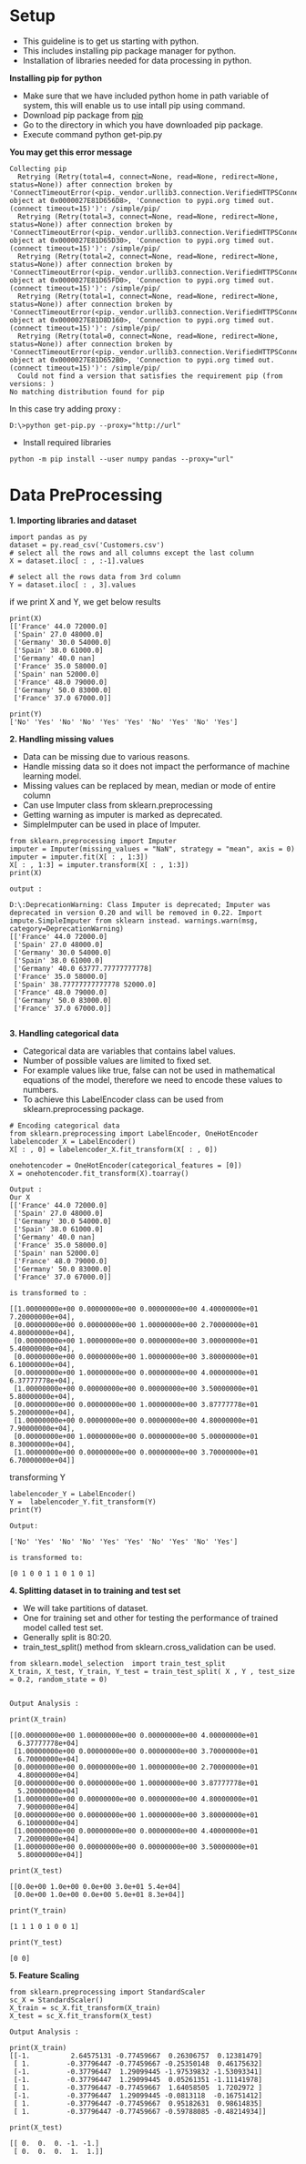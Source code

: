 # Setup

- This guideline is to get us starting with python.
- This includes installing pip package manager for python.
- Installation of libraries needed for data processing in python.

**Installing pip for python**

- Make sure that we have included python home in path variable of system, this will enable us to use intall pip using command.
- Download pip package from [pip](https://pip.pypa.io/en/stable/installing/)
- Go to the directory in which you have downloaded pip package.
- Execute command python get-pip.py

**You may get this error message**

```
Collecting pip
  Retrying (Retry(total=4, connect=None, read=None, redirect=None, status=None)) after connection broken by 'ConnectTimeoutError(<pip._vendor.urllib3.connection.VerifiedHTTPSConnection object at 0x0000027E81D656D8>, 'Connection to pypi.org timed out. (connect timeout=15)')': /simple/pip/
  Retrying (Retry(total=3, connect=None, read=None, redirect=None, status=None)) after connection broken by 'ConnectTimeoutError(<pip._vendor.urllib3.connection.VerifiedHTTPSConnection object at 0x0000027E81D65D30>, 'Connection to pypi.org timed out. (connect timeout=15)')': /simple/pip/
  Retrying (Retry(total=2, connect=None, read=None, redirect=None, status=None)) after connection broken by 'ConnectTimeoutError(<pip._vendor.urllib3.connection.VerifiedHTTPSConnection object at 0x0000027E81D65FD0>, 'Connection to pypi.org timed out. (connect timeout=15)')': /simple/pip/
  Retrying (Retry(total=1, connect=None, read=None, redirect=None, status=None)) after connection broken by 'ConnectTimeoutError(<pip._vendor.urllib3.connection.VerifiedHTTPSConnection object at 0x0000027E81D8D160>, 'Connection to pypi.org timed out. (connect timeout=15)')': /simple/pip/
  Retrying (Retry(total=0, connect=None, read=None, redirect=None, status=None)) after connection broken by 'ConnectTimeoutError(<pip._vendor.urllib3.connection.VerifiedHTTPSConnection object at 0x0000027E81D652B0>, 'Connection to pypi.org timed out. (connect timeout=15)')': /simple/pip/
  Could not find a version that satisfies the requirement pip (from versions: )
No matching distribution found for pip

```

In this case try adding proxy : 

````
D:\>python get-pip.py --proxy="http://url"
````

- Install required libraries

````
python -m pip install --user numpy pandas --proxy="url"
````
# Data PreProcessing

**1. Importing libraries and dataset**

````
import pandas as py
dataset = py.read_csv('Customers.csv')
# select all the rows and all columns except the last column
X = dataset.iloc[ : , :-1].values

# select all the rows data from 3rd column
Y = dataset.iloc[ : , 3].values

````
if we print X and Y, we get below results

````
print(X)
[['France' 44.0 72000.0]
 ['Spain' 27.0 48000.0]
 ['Germany' 30.0 54000.0]
 ['Spain' 38.0 61000.0]
 ['Germany' 40.0 nan]
 ['France' 35.0 58000.0]
 ['Spain' nan 52000.0]
 ['France' 48.0 79000.0]
 ['Germany' 50.0 83000.0]
 ['France' 37.0 67000.0]]
 
print(Y)
['No' 'Yes' 'No' 'No' 'Yes' 'Yes' 'No' 'Yes' 'No' 'Yes']

````
**2. Handling missing values**
 - Data can be missing due to various reasons.
 - Handle missing data so it does not impact the performance of machine learning model.
 - Missing values can be replaced by mean, median or mode of entire column
 - Can use Imputer class from sklearn.preprocessing
 - Getting warning as imputer is marked as deprecated.
 - SimpleImputer can be used in place of Imputer.

````
from sklearn.preprocessing import Imputer
imputer = Imputer(missing_values = "NaN", strategy = "mean", axis = 0)
imputer = imputer.fit(X[ : , 1:3])
X[ : , 1:3] = imputer.transform(X[ : , 1:3])
print(X)

output : 

D:\:DeprecationWarning: Class Imputer is deprecated; Imputer was deprecated in version 0.20 and will be removed in 0.22. Import impute.SimpleImputer from sklearn instead. warnings.warn(msg, category=DeprecationWarning)
[['France' 44.0 72000.0]
 ['Spain' 27.0 48000.0]
 ['Germany' 30.0 54000.0]
 ['Spain' 38.0 61000.0]
 ['Germany' 40.0 63777.77777777778]
 ['France' 35.0 58000.0]
 ['Spain' 38.77777777777778 52000.0]
 ['France' 48.0 79000.0]
 ['Germany' 50.0 83000.0]
 ['France' 37.0 67000.0]]
 
````
**3. Handling categorical data**
- Categorical data are variables that contains label values.
- Number of possible values are limited to fixed set.
- For example values like true, false can not be used in mathematical equations of the model, therefore we need to encode these values to numbers.
- To achieve this LabelEncoder class can be used from sklearn.preprocessing package.

````
# Encoding categorical data
from sklearn.preprocessing import LabelEncoder, OneHotEncoder
labelencoder_X = LabelEncoder()
X[ : , 0] = labelencoder_X.fit_transform(X[ : , 0])

onehotencoder = OneHotEncoder(categorical_features = [0])
X = onehotencoder.fit_transform(X).toarray()

Output :
Our X
[['France' 44.0 72000.0]
 ['Spain' 27.0 48000.0]
 ['Germany' 30.0 54000.0]
 ['Spain' 38.0 61000.0]
 ['Germany' 40.0 nan]
 ['France' 35.0 58000.0]
 ['Spain' nan 52000.0]
 ['France' 48.0 79000.0]
 ['Germany' 50.0 83000.0]
 ['France' 37.0 67000.0]]

is transformed to :

[[1.00000000e+00 0.00000000e+00 0.00000000e+00 4.40000000e+01 7.20000000e+04], 
 [0.00000000e+00 0.00000000e+00 1.00000000e+00 2.70000000e+01 4.80000000e+04],
 [0.00000000e+00 1.00000000e+00 0.00000000e+00 3.00000000e+01 5.40000000e+04],
 [0.00000000e+00 0.00000000e+00 1.00000000e+00 3.80000000e+01 6.10000000e+04],
 [0.00000000e+00 1.00000000e+00 0.00000000e+00 4.00000000e+01 6.37777778e+04],
 [1.00000000e+00 0.00000000e+00 0.00000000e+00 3.50000000e+01 5.80000000e+04],
 [0.00000000e+00 0.00000000e+00 1.00000000e+00 3.87777778e+01 5.20000000e+04],
 [1.00000000e+00 0.00000000e+00 0.00000000e+00 4.80000000e+01 7.90000000e+04],
 [0.00000000e+00 1.00000000e+00 0.00000000e+00 5.00000000e+01 8.30000000e+04],
 [1.00000000e+00 0.00000000e+00 0.00000000e+00 3.70000000e+01 6.70000000e+04]]

````
transforming Y

````
labelencoder_Y = LabelEncoder()
Y =  labelencoder_Y.fit_transform(Y)
print(Y)

Output: 

['No' 'Yes' 'No' 'No' 'Yes' 'Yes' 'No' 'Yes' 'No' 'Yes']

is transformed to:

[0 1 0 0 1 1 0 1 0 1]
````

**4. Splitting dataset in to training and test set**

- We will take partitions of dataset.
- One for training set and other for testing the performance of trained model called test set.
- Generally split is 80:20.
- train_test_split() method from sklearn.cross_validation can be used.

````
from sklearn.model_selection  import train_test_split
X_train, X_test, Y_train, Y_test = train_test_split( X , Y , test_size = 0.2, random_state = 0)


Output Analysis : 

print(X_train)

[[0.00000000e+00 1.00000000e+00 0.00000000e+00 4.00000000e+01
  6.37777778e+04]
 [1.00000000e+00 0.00000000e+00 0.00000000e+00 3.70000000e+01
  6.70000000e+04]
 [0.00000000e+00 0.00000000e+00 1.00000000e+00 2.70000000e+01
  4.80000000e+04]
 [0.00000000e+00 0.00000000e+00 1.00000000e+00 3.87777778e+01
  5.20000000e+04]
 [1.00000000e+00 0.00000000e+00 0.00000000e+00 4.80000000e+01
  7.90000000e+04]
 [0.00000000e+00 0.00000000e+00 1.00000000e+00 3.80000000e+01
  6.10000000e+04]
 [1.00000000e+00 0.00000000e+00 0.00000000e+00 4.40000000e+01
  7.20000000e+04]
 [1.00000000e+00 0.00000000e+00 0.00000000e+00 3.50000000e+01
  5.80000000e+04]]
  
print(X_test)

[[0.0e+00 1.0e+00 0.0e+00 3.0e+01 5.4e+04]
 [0.0e+00 1.0e+00 0.0e+00 5.0e+01 8.3e+04]]
 
print(Y_train)

[1 1 1 0 1 0 0 1]

print(Y_test)

[0 0]
````
**5. Feature Scaling**

````
from sklearn.preprocessing import StandardScaler
sc_X = StandardScaler()
X_train = sc_X.fit_transform(X_train)
X_test = sc_X.fit_transform(X_test)

Output Analysis : 

print(X_train)
[[-1.          2.64575131 -0.77459667  0.26306757  0.12381479]
 [ 1.         -0.37796447 -0.77459667 -0.25350148  0.46175632]
 [-1.         -0.37796447  1.29099445 -1.97539832 -1.53093341]
 [-1.         -0.37796447  1.29099445  0.05261351 -1.11141978]
 [ 1.         -0.37796447 -0.77459667  1.64058505  1.7202972 ]
 [-1.         -0.37796447  1.29099445 -0.0813118  -0.16751412]
 [ 1.         -0.37796447 -0.77459667  0.95182631  0.98614835]
 [ 1.         -0.37796447 -0.77459667 -0.59788085 -0.48214934]]

print(X_test)

[[ 0.  0.  0. -1. -1.]
 [ 0.  0.  0.  1.  1.]]
````
